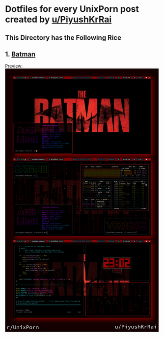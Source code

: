 # Dotfiles for every UnixPorn post created by [u/PiyushKrRai](https://www.reddit.com/user/PiyushKrRai/)
## This Directory has the Following Rice
## 1. [Batman](https://github.com/PiyushKrRai/dotfiles/tree/main/Batman)  
  Preview:  
    <img src="https://github.com/PiyushKrRai/dotfiles/blob/main/Batman/rice.png" width="500">
